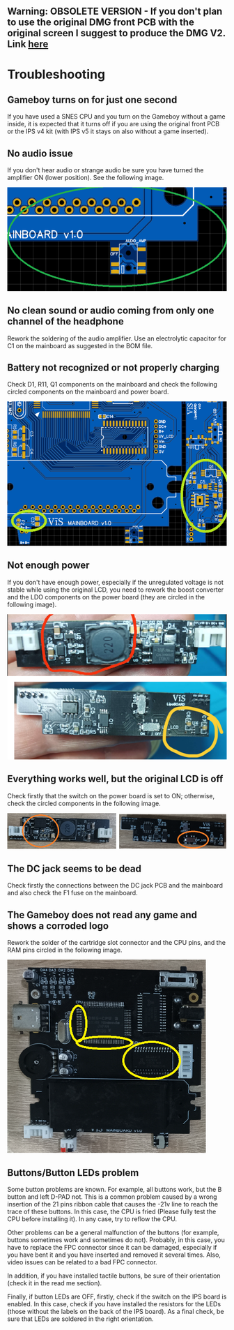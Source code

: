 ## Warning: OBSOLETE VERSION - If you don't plan to use the original DMG front PCB with the original screen I suggest to produce the DMG V2. Link [here](https://github.com/VISmodding/VIS-DMG-2.0/)

# Troubleshooting

## Gameboy turns on for just one second

If you have used a SNES CPU and you turn on the Gameboy without a game inside, it is expected that it turns off if you are using the original 
front PCB or the IPS v4 kit (with IPS v5 it stays on also without a game inserted).

## No audio issue

If you don't hear audio or strange audio be sure you have turned the amplifier ON (lower position). See the following image.

![image](images/audio_amp_on_off.png)

## No clean sound or audio coming from only one channel of the headphone

Rework the soldering of the audio amplifier. Use an electrolytic capacitor for C1 on the mainboard as suggested in the BOM file.

## Battery not recognized or not properly charging

Check D1, R11, Q1 components on the mainboard and check the following circled components on the mainboard and power board.

![image](images/Battery_parts.png)

## Not enough power 

If you don't have enough power, especially if the unregulated voltage is not stable while using the original LCD, you need to rework the boost converter 
and the LDO components on the power board (they are circled in the following image). 

![image](images/boost_comps.png)

## Everything works well, but the original LCD is off

Check firstly that the switch on the power board is set to ON; otherwise, check the circled components in the following image.

![image](images/neg_voltage_comps.png)

## The DC jack seems to be dead

Check firstly the connections between the DC jack PCB and the mainboard and also check the F1 fuse on the mainboard.

## The Gameboy does not read any game and shows a corroded logo

Rework the solder of the cartridge slot connector and the CPU pins, and the RAM pins circled in the following image.

![image](images/corrupted_logo.png)

## Buttons/Button LEDs problem

Some button problems are known. For example, all buttons work, but the B button and left D-PAD not. This is a common problem caused by a wrong insertion of the 21 pins ribbon cable that causes the -21v line to reach the trace of these buttons. In this case, the CPU is fried (Please fully test the CPU before installing it). In any case, try to reflow the CPU.

Other problems can be a general malfunction of the buttons (for example, buttons sometimes work and sometimes do not). Probably, in this case, you have to replace the FPC connector since it can be damaged, especially if you have bent it and you have inserted and removed it several times. Also, video issues can be related to a bad FPC connector.

In addition, if you have installed tactile buttons, be sure of their orientation (check it in the read me section).

Finally, if button LEDs are OFF, firstly, check if the switch on the IPS board is enabled. In this case, check if you have installed the resistors for the LEDs (those without the labels on the back of the IPS board). As a final check, be sure that LEDs are soldered in the right orientation.

















